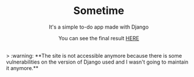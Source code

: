 <h1 align=center>Sometime</h1>

<p align=center>
  It's a simple to-do app made with Django
</p>
<p align=center>You can see the final result <a href="https://sometimetodo.herokuapp.com">HERE</a></p>
<br/>
> :warning: **The site is not accessible anymore because there is some vulnerabilities on the version of Django used and I wasn't going to maintain it anymore.**
